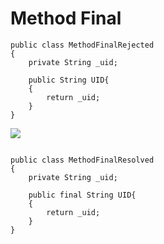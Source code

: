 Method Final
=========

```
public class MethodFinalRejected
{
    private String _uid;
     
	public String UID{
    {
        return _uid;
    }
}
```

![](http://www.iconki.com/icons/Software-Applications/32x32-Applications-Basics/arrow_down_blue.png)

```

public class MethodFinalResolved
{
	private String _uid;
         
    public final String UID{
    {
        return _uid;
    }
}
```
